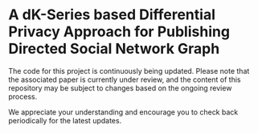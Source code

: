 # A dK-Series based Differential Privacy Approach for Publishing Directed Social Network Graph



The code for this project is continuously being updated. Please note that the associated paper is currently under review, and the content of this repository may be subject to changes based on the ongoing review process.

We appreciate your understanding and encourage you to check back periodically for the latest updates.
